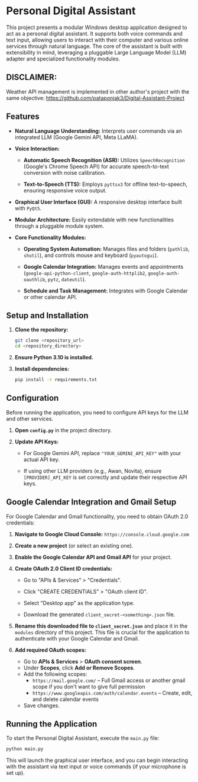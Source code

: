 # Personal Digital Assistant

This project presents a modular Windows desktop application designed to act as a personal digital assistant. It supports both voice commands and text input, allowing users to interact with their computer and various online services through natural language. The core of the assistant is built with extensibility in mind, leveraging a pluggable Large Language Model (LLM) adapter and specialized functionality modules.

## DISCLAIMER: 
Weather API management is implemented in other author's project with the same objective: https://github.com/pataponjak3/Digital-Assistant-Project

## Features

* **Natural Language Understanding:** Interprets user commands via an integrated LLM (Google Gemini API, Meta LLaMA).

* **Voice Interaction:**

    * **Automatic Speech Recognition (ASR):** Utilizes `SpeechRecognition` (Google's Chrome Speech API) for accurate speech-to-text conversion with noise calibration.

    * **Text-to-Speech (TTS):** Employs `pyttsx3` for offline text-to-speech, ensuring responsive voice output.

* **Graphical User Interface (GUI):** A responsive desktop interface built with `PyQt5`.

* **Modular Architecture:** Easily extendable with new functionalities through a pluggable module system.

* **Core Functionality Modules:**

    * **Operating System Automation:** Manages files and folders (`pathlib`, `shutil`), and controls mouse and keyboard (`pyautogui`).

    * **Google Calendar Integration:** Manages events and appointments (`google-api-python-client`, `google-auth-httplib2`, `google-auth-oauthlib`, `pytz`, `dateutil`).

    * **Schedule and Task Management:** Integrates with Google Calendar or other calendar API.

## Setup and Installation

1.  **Clone the repository:**

    ```bash
    git clone <repository_url>
    cd <repository_directory>
    ```

2.  **Ensure Python 3.10 is installed.**

3.  **Install dependencies:**
    ```bash
    pip install -r requirements.txt
    ```

## Configuration

Before running the application, you need to configure API keys for the LLM and other services.

1.  **Open `config.py`** in the project directory.

2.  **Update API Keys:**

    * For Google Gemini API, replace `"YOUR_GEMINI_API_KEY"` with your actual API key.

    * If using other LLM providers (e.g., Awan, Novita), ensure `[PROVIDER]_API_KEY` is set correctly and update their respective API keys.

## Google Calendar Integration and Gmail Setup

For Google Calendar and Gmail functionality, you need to obtain OAuth 2.0 credentials:

1.  **Navigate to Google Cloud Console:** `https://console.cloud.google.com`

2.  **Create a new project** (or select an existing one).

3.  **Enable the Google Calendar API and Gmail API** for your project.

4.  **Create OAuth 2.0 Client ID credentials:**

    * Go to "APIs & Services" > "Credentials".

    * Click "CREATE CREDENTIALS" > "OAuth client ID".

    * Select "Desktop app" as the application type.

    * Download the generated `client_secret-<something>.json` file.

5.  **Rename this downloaded file to `client_secret.json`** and place it in the `modules` directory of this project. This file is crucial for the application to authenticate with your Google Calendar and Gmail.

6.  **Add required OAuth scopes:**

    * Go to **APIs & Services** > **OAuth consent screen**.  
    * Under **Scopes**, click **Add or Remove Scopes**.  
    * Add the following scopes:  
      - `https://mail.google.com/` – Full Gmail access or another gmail scope if you don't want to give full permission
      - `https://www.googleapis.com/auth/calendar.events` – Create, edit, and delete calendar events  
    * Save changes.  

## Running the Application

To start the Personal Digital Assistant, execute the `main.py` file:

```bash
python main.py
```

This will launch the graphical user interface, and you can begin interacting with the assistant via text input or voice commands (if your microphone is set up).